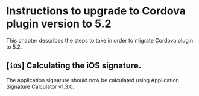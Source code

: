 # Instructions to upgrade to Cordova plugin version to 5.2

This chapter describes the steps to take in order to migrate Cordova plugin to 5.2.

## [`iOS`] Calculating the iOS signature.

The application signature should now be calculated using Application Signature Calculator v1.3.0. 